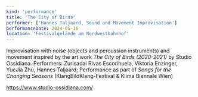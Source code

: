 ```yaml
---
kind: 'performance'
title: 'The City of Birds'
performer: ['Hannes Taljaard, Sound and Movement Improvisation']
performanceDate: 2024-05-16
location: 'Festivalgelände am Nordwestbahnhof'
---
```

Improvisation with noise (objects and percussion instruments) and movement inspired by the art work *The City of Birds (2020-2021)* by Studio Ossidiana. Performers: Zurisadai Rivas Escorihuela, Viktoria Enzinger, YueJia Zhu, Hannes Taljaard; Performance as part of *Songs for the Changing Seasons* (KlangBildKlang-Festival & Klima Biennale Wien)

https://www.studio-ossidiana.com/